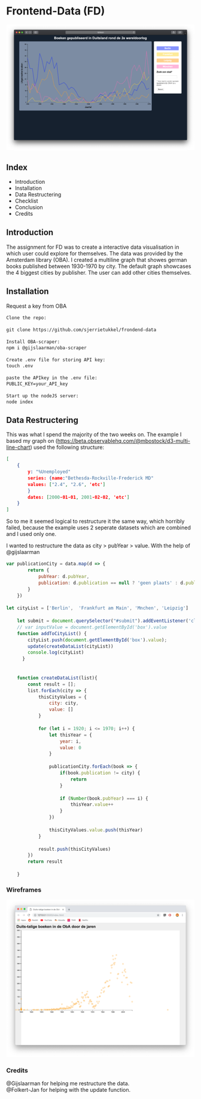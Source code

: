 # Frontend-Data (FD)
![Endresult](images/final_graph.png)

## Index
* Introduction
* Installation
* Data Restructering 
* Checklist
* Conclusion
* Credits

## Introduction
The assignment for FD was to create a interactive data visualisation in which user could explore for themselves. The data was provided by the Amsterdam library (OBA). I created a multiline graph that showes german books published between 1930-1970 by city. The default graph showcases the 4 biggest cities by publisher. The user can add other cities themselves. 

## Installation
Request a key from OBA
```
Clone the repo:

git clone https://github.com/sjerrietukkel/frondend-data

Install OBA-scraper:
npm i @gijslaarman/oba-scraper

Create .env file for storing API key:
touch .env

paste the APIkey in the .env file:
PUBLIC_KEY=your_API_key

Start up the nodeJS server:
node index
```

## Data Restructering
This was what I spend the majority of the two weeks on. The example I based my graph on (https://beta.observablehq.com/@mbostock/d3-multi-line-chart) used the following structure: 
```json
[
    {
        y: "%Unemployed"
        series: {name:"Bethesda-Rockville-Frederick MD"
        values: ["2.4", "2.6", 'etc']
        }
        dates: [2000-01-01, 2001-02-02, 'etc']
    }
]
```
So to me it seemed logical to restructure it the same way, which horribly failed, because the example uses 2 seperate datasets which are combined and I used only one.

I wanted to restructure the data as city > pubYear > value. With the help of @gijslaarman 

```js
var publicationCity = data.map(d => {
        return {
            pubYear: d.pubYear,
            publication: d.publication == null ? 'geen plaats' : d.publication.replace(/[^a-zA-Z ]/g, "")
        }
    })

let cityList = ['Berlin',  'Frankfurt am Main', 'Mnchen', 'Leipzig']

    let submit = document.querySelector("#submit").addEventListener('click', addToCityList)
    // var inputValue = document.getElementById('box').value
    function addToCityList() {
        cityList.push(document.getElementById('box').value); 
        update(createDataList(cityList))
        console.log(cityList)
      }

      
    function createDataList(list){
        const result = [];
        list.forEach(city => {
            thisCityValues = {
                city: city,
                value: []
            }

            for (let i = 1920; i <= 1970; i++) {
                let thisYear = {
                    year: i,
                    value: 0
                }

                publicationCity.forEach(book => {
                    if(book.publication != city) {
                        return
                    }

                    if (Number(book.pubYear) === i) {
                        thisYear.value++
                    }
                })

                thisCityValues.value.push(thisYear)
            }

            result.push(thisCityValues)
        })
        return result

    }

```


### Wireframes








![Scatterplot all German books in ObA](images/screenshot_scatterplot.png)

### Credits
@Gijslaarman for helping me restructure the data. <br>
@Folkert-Jan for helping with the update function.